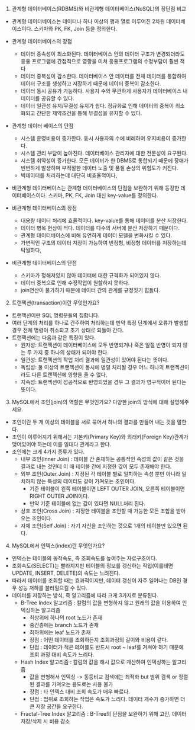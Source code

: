 1. 관계형 데이터베이스(RDBMS)와 비관계형 데이터베이스(NoSQL)의 장단점 비교

- 관계형 데이터베이스는 데이터나 하나 이상의 행과 열로 이루어진 2차원 데이터베이스이다. 스키마와 PK, FK, Join 등을 정의한다.
- 관계형 데이터베이스의 장점
  -  데이터 종속성이 최소화된다. 데이터베이스 안의 데이터 구조가 변경되더라도 응용 프로그램에 간접적으로 영향을 미쳐 응용프로그램의 수정부담이 훨씬 적다
  -  데이터 중복성이 감소한다. 데이터베이스 안 데이터를 전체 데이터를 통합하여 데이터 구조를 생성하고 저장하기 때문에 데이터 중복이 감소한다.
  -  데이터 동시 공유가 가능하다. 사용자 수와 무관하게 사용자가 데이터베이스 내 데이터를 공유할 수 있다.
  -  데이터 일관성 유지/무결성 유지가 쉽다. 정규화로 인해 데이터의 중복이 최소화되고 간단한 제약조건을 통해 무결성을 유지할 수 있다.
- 관계형 데이터 베이스의 단점
  - 시스템 운영비용이 증가한다. 동시 사용자의 수에 비례하여 유지비용이 증가한다.
  - 시스템 관리 부담이 높아진다. 데이터베이스 관리자에 대한 전문성이 요구된다.
  - 시스템 취약성이 증가한다. 모든 데이터가 한 DBMS로 통합되기 때문에 장애가 빈번하게 발생하며 부적절한 데이터 노출 및 품질 손상의 위험도가 커진다.
  - 빅데이터를 처리하는데 대단히 비효율적이다,
 
- 비관계형 데이터베이스는 관계형 데이터베이스의 단점을 보완하기 위해 등장한 데이터베이스이다. 스키마, PK, FK, Join 대신 key-value를 정의한다. 
- 비관계형 데이터베이스의 장점
  - 대용량 데이터 처리에 효율적이다. key-value를 통해 데이터를 분산 저장한다.
  - 데이터 병목 현상이 적다. 데이터를 다수의 서버에 분산 저장하기 때문이다.
  - 관계형 데이터베이스에 비해 유연하게 데이터 모델을 변화시킬 수 있다.
  - 가변적인 구조의 데이터 저장이 가능하여 반정형, 비정형 데이터를 저장하는데 탁월하다,
- 비관계형 데이터베이스의 단점
  - 스키마가 정해져있지 않아 데이터에 대한 규격화가 되어있지 않다.
  - 데이터 중복으로 인해 수정작업이 원할하지 못하다.
  - join연산이 불가하기 때문에 데이터 간의 관계를 규정짓기 힘들다.

2. 트랜잭션(transaction)이란 무엇인가요?

- 트랜잭션이란 SQL 명령문들의 집합니다.
- 여러 단계의 처리를 하나로 간주하여 처리하는데 만약 특정 단계에서 오류가 발생할 경우 전체 명령이 취소되고 초기 상태로 되돌아 간다.
- 트랜잭션에는 다음과 같은 특징이 있다.
  - 원자성: 트랜잭션이 데이터베이스에 모두 반영되거나 혹은 일절 반영이 되지 않는 두 가지 중 하나의 상태가 되어야 한다. 
  - 일관성: 트랜젝션의 작업 처리 결과에 일관성이 있어야 된다는 뜻이다.
  - 독립성: 둘 이상의 트랜젝션이 동시에 병렬 처리될 경우 어느 하나의 트랜젝션이라도 다른 트랜젝션에 영향을 줄 수 없다,
  - 지속성: 트랜젝션이 성공적으로 반영되었을 경우 그 결과가 영구적이어 된다는 뜻이다.

3. MySQL에서 조인(join)의 역할은 무엇인가요? 다양한 join의 방식에 대해 설명해주세요.

- 조인이란 두 개 이상의 테이블을 서로 묶어서 하나의 결과를 만들어 내는 것을 말한다.
- 조인이 이루어지기 위해서는 기본키(Primary Key)와 외래키(Foreign Key)관계가 맺어있어야 하는데 이를 일대다 관계라고 한다.
- 조인에는 크게 4가지 종류가 있다.
  - 내부 조인(Inner Join) : 테이블 간 존재하는 공통적인 속성의 값이 같은 것을 결과로 내는 것인데 이 때 테이블 간에 지정한 값이 모두 존재해야 한다. 
  - 외부 조인(Outer Join) : 지정된 각 테이블 별로 일치하는 속성 뿐만 아니라 일치하지 않는 특성의 데이터도 같이 가져오는 조인이다.
    - 기준 테이블이 왼쪽 테이블이면 LEFT OUTER JOIN, 오른쪽 테이블이면 RIGHT OUTER JOIN이다.
    - 만약 기준 테이블에 없는 값이 있다면 NULL처리 된다.
  - 상호 조인(Cross Join) : 지정한 테이블을 조인할 때 가능한 모든 조합을 받아오는 조인이다. 
  - 자체 조인(Self Join) : 자기 자신을 조인하는 것으로 1개의 테이블만 있으면 된다.

4. MySQL에서 인덱스(index)란 무엇인가요?

- 인덱스는 테이블의 동작속도, 즉 조회속도를 높여주는 자료구조이다.
- 조회속도(SELECT)는 빨라지지만 테이블의 정보를 갱신하는 작업(이를테면 UPDATE, INSERT, DELETE)의 속도는 느려진다. 
- 따라서 데이터를 조회할 때는 효과적이지만, 데이터 갱신이 자주 일어나는 DB인 경우 성능 저하를 불러일으킬 수 있다.
- 데이터를 저장하는 방식, 즉 알고리즘에 따라 크게 3가지로 분류된다.
  - B-Tree Index 알고리즘 : 칼럼의 값을 변형하지 않고 원래의 값을 이용하여 인덱싱하는 알고리즘
    - 최상위에 하나의 root 노드가 존재
    - 중간층에는 branch 노드가 존재
    - 최하위에는 leaf 노드가 존재
    - 장점 : 어떤 데이터를 조회하든지 조회과정의 길이와 비용이 같다.
    - 단점 : 데이터가 적은 테이블도 반드시 root ~ leaf를 거쳐야 하기 때문에 조회 과정 대비 속도가 느리다.
  - Hash Index 알고리즘 : 칼럼의 값을 해시 값으로 계산하여 인덱싱하는 알고리즘
    - 값을 변형해서 인덱싱 -> 동등비교 검색에는 최적화 but 범위 검색 or 정렬된 결과를 가져오는 용도로는 사용 불가
    - 장점 : 타 인덱스 대비 조회 속도가 매우 빠르다.
    - 단점 : 범위로 조회하는 작업은 속도가 느리다. 데이터 개수가 증가하면 더 큰 저장 공간을 요구한다.
  - Fractal-Tree Index 알고리즘 : B-Tree의 단점을 보완하기 위해 고안, 데이터 저장/삭제 시 비용 감소
